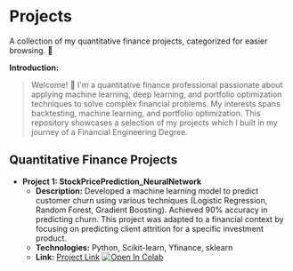 # Projects

A collection of my quantitative finance projects, categorized for easier browsing.  👋

**Introduction:**

> Welcome! 👋 I'm a quantitative finance professional passionate about applying machine learning, deep learning, and portfolio optimization techniques to solve complex financial problems.  My interests spans backtesting, machine learning, and portfolio optimization.  This repository showcases a selection of my projects which I built in my journey of a Financial Engineering Degree.


## Quantitative Finance Projects

* **Project 1: StockPricePrediction_NeuralNetwork**
    * **Description:** Developed a machine learning model to predict customer churn using various techniques (Logistic Regression, Random Forest, Gradient Boosting). Achieved 90% accuracy in predicting churn.  This project was adapted to a financial context by focusing on predicting client attrition for a specific investment product.
    * **Technologies:** Python, Scikit-learn, Yfinance, sklearn
    * **Link:** [Project Link](link) [![Open In Colab](https://colab.research.google.com/assets/colab-badge.svg)](https://colab.research.google.com/drive/1ymnPaAIWMy5SblrWRjdhLRMMbLECOq0c?usp=sharing)
